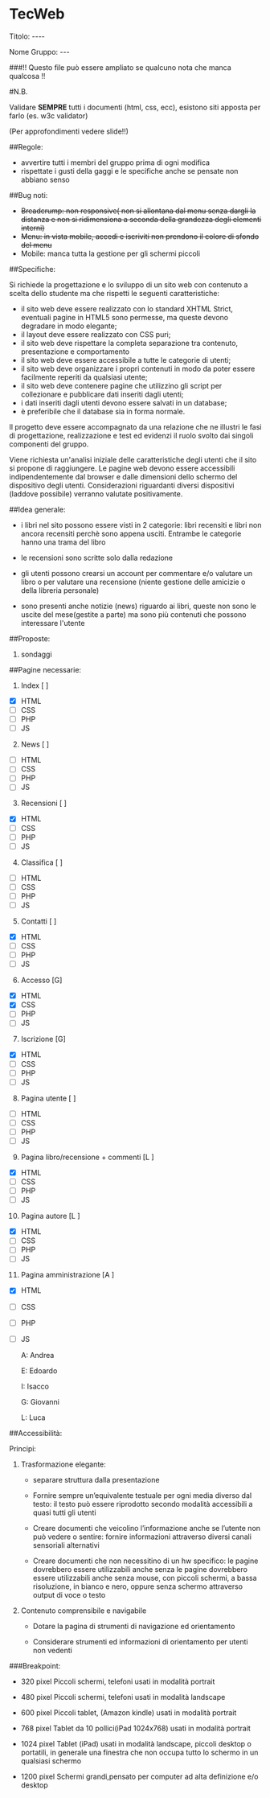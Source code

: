 # TecWeb

Titolo: ----

Nome Gruppo: ---

###!! Questo file può essere ampliato se qualcuno nota che manca qualcosa !!

#N.B.
 
Validare **SEMPRE** tutti i documenti (html, css, ecc), esistono siti apposta per farlo (es. w3c validator)

(Per approfondimenti vedere slide!!)

##Regole:
- avvertire tutti i membri del gruppo prima di ogni modifica
- rispettate i gusti della gaggi e le specifiche anche se pensate non abbiano senso

##Bug noti:
- ~~Breadcrump: non responsive( non si allontana dal menu senza dargli la distanza e non si ridimensiona a seconda della grandezza degli elementi interni)~~
- ~~Menu: in vista mobile, accedi e iscriviti non prendono il colore di sfondo del menu~~
- Mobile: manca tutta la gestione per gli schermi piccoli

##Specifiche:

Si richiede la progettazione e lo sviluppo di un sito web con contenuto a scelta dello studente ma che rispetti le seguenti caratteristiche:

- il sito web deve essere realizzato con lo standard XHTML Strict, eventuali pagine in HTML5 sono permesse, 
ma queste devono degradare in modo elegante;
- il layout deve essere realizzato con CSS puri;
- il sito web deve rispettare la completa separazione tra contenuto, presentazione e comportamento
- il sito web deve essere accessibile a tutte le categorie di utenti;
- il sito web deve organizzare i propri contenuti in modo da poter essere facilmente reperiti 
da qualsiasi utente;
- il sito web deve contenere pagine che utilizzino gli script per collezionare e pubblicare dati 
inseriti dagli utenti;
- i dati inseriti dagli utenti devono essere salvati in un database;
- è preferibile che il database sia in forma normale.

Il progetto deve essere accompagnato da una relazione che ne illustri le fasi di progettazione, realizzazione e test ed evidenzi il ruolo svolto dai 
singoli componenti del gruppo.

Viene richiesta un'analisi iniziale delle caratteristiche degli utenti che il sito si propone di raggiungere. Le pagine web devono essere accessibili 
indipendentemente dal browser e dalle dimensioni dello schermo del dispositivo degli utenti. 
Considerazioni riguardanti diversi dispositivi (laddove possibile) verranno valutate 
positivamente.

##Idea generale:

- i libri nel sito possono essere visti in 2 categorie: libri recensiti e libri non 
 ancora recensiti perchè sono appena usciti. Entrambe le categorie hanno una trama del libro

- le recensioni sono scritte solo dalla redazione

- gli utenti possono crearsi un account per commentare e/o valutare un libro o per valutare una recensione
 (niente gestione delle amicizie o della libreria personale)

- sono presenti anche notizie (news) riguardo ai libri, queste non sono le uscite del mese(gestite a parte)
 ma sono più contenuti che possono interessare l'utente

##Proposte:
1. sondaggi


##Pagine necessarie:

1. Index [ ]	
- [X] HTML
- [ ] CSS
- [ ] PHP
- [ ] JS
	
2. News [ ]
- [ ] HTML
- [ ] CSS
- [ ] PHP
- [ ] JS
3. Recensioni [ ]
- [X] HTML
- [ ] CSS
- [ ] PHP
- [ ] JS
4. Classifica [ ]
- [ ] HTML
- [ ] CSS
- [ ] PHP
- [ ] JS
5. Contatti [ ]
- [X] HTML
- [ ] CSS
- [ ] PHP
- [ ] JS
6. Accesso [G]
- [X] HTML
- [X] CSS
- [ ] PHP
- [ ] JS
7. Iscrizione [G]
- [X] HTML
- [ ] CSS
- [ ] PHP
- [ ] JS
8. Pagina utente [ ]
- [ ] HTML
- [ ] CSS
- [ ] PHP
- [ ] JS
9. Pagina libro/recensione + commenti [L ]
- [X] HTML
- [ ] CSS
- [ ] PHP
- [ ] JS
10. Pagina autore [L ]
- [X] HTML
- [ ] CSS
- [ ] PHP
- [ ] JS
11. Pagina amministrazione [A ]
- [X] HTML
- [ ] CSS
- [ ] PHP
- [ ] JS

	A: Andrea
	
	E: Edoardo
	
	I: Isacco
	
	G: Giovanni
	
	L: Luca

##Accessibilità:

Principi:

1. Trasformazione elegante:

	* separare struttura dalla presentazione

	* Fornire sempre un’equivalente testuale per ogni media diverso dal testo: il testo può 
	 essere riprodotto secondo modalità accessibili a quasi tutti gli utenti

	* Creare documenti che veicolino l’informazione anche se l’utente non può vedere o sentire: 
	 fornire informazioni attraverso diversi canali sensoriali alternativi

	* Creare documenti che non necessitino di un hw specifico: 
	 le pagine dovrebbero essere utilizzabili anche senza 
	 le pagine dovrebbero essere utilizzabili anche senza 
	 mouse, con piccoli schermi, a bassa risoluzione, in bianco 
	 e nero, oppure senza schermo attraverso output di voce o 
	 testo

2. Contenuto comprensibile e navigabile

	* Dotare la pagina di strumenti di navigazione ed orientamento

	* Considerare strumenti ed informazioni di orientamento per utenti non vedenti

###Breakpoint:

* 320 pixel   Piccoli schermi, telefoni usati in modalità portrait

* 480 pixel   Piccoli schermi, telefoni usati in modalità landscape
* 600 pixel   Piccoli tablet, (Amazon kindle) usati in modalità portrait
* 768 pixel   Tablet da 10 pollici(iPad 1024x768) usati in modalità portrait

* 1024 pixel  Tablet (iPad) usati in modalità landscape, piccoli desktop o portatili, in generale una finestra che non occupa tutto lo schermo in un qualsiasi schermo

* 1200 pixel Schermi grandi,pensato per computer ad alta definizione e/o desktop
